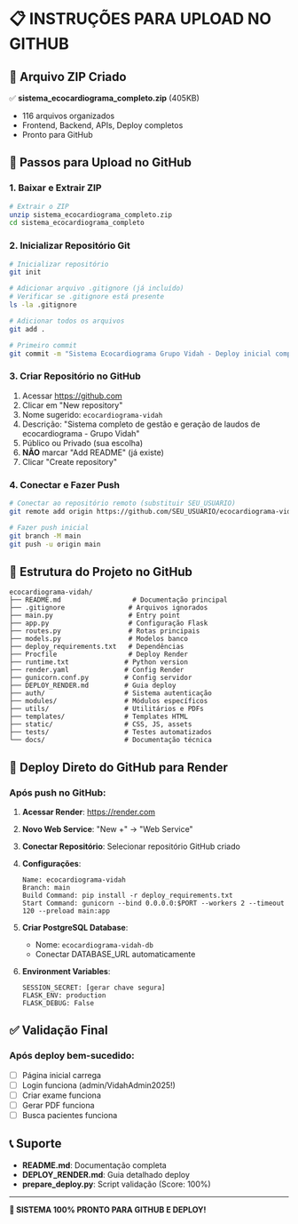 # 📋 INSTRUÇÕES PARA UPLOAD NO GITHUB

## 🎯 Arquivo ZIP Criado

✅ **sistema_ecocardiograma_completo.zip** (405KB)
- 116 arquivos organizados
- Frontend, Backend, APIs, Deploy completos
- Pronto para GitHub

## 🚀 Passos para Upload no GitHub

### 1. Baixar e Extrair ZIP
```bash
# Extrair o ZIP
unzip sistema_ecocardiograma_completo.zip
cd sistema_ecocardiograma_completo
```

### 2. Inicializar Repositório Git
```bash
# Inicializar repositório
git init

# Adicionar arquivo .gitignore (já incluído)
# Verificar se .gitignore está presente
ls -la .gitignore

# Adicionar todos os arquivos
git add .

# Primeiro commit
git commit -m "Sistema Ecocardiograma Grupo Vidah - Deploy inicial completo"
```

### 3. Criar Repositório no GitHub
1. Acessar https://github.com
2. Clicar em "New repository"
3. Nome sugerido: `ecocardiograma-vidah` 
4. Descrição: "Sistema completo de gestão e geração de laudos de ecocardiograma - Grupo Vidah"
5. Público ou Privado (sua escolha)
6. **NÃO** marcar "Add README" (já existe)
7. Clicar "Create repository"

### 4. Conectar e Fazer Push
```bash
# Conectar ao repositório remoto (substituir SEU_USUARIO)
git remote add origin https://github.com/SEU_USUARIO/ecocardiograma-vidah.git

# Fazer push inicial
git branch -M main
git push -u origin main
```

## 📁 Estrutura do Projeto no GitHub

```
ecocardiograma-vidah/
├── README.md                  # Documentação principal
├── .gitignore                # Arquivos ignorados
├── main.py                   # Entry point
├── app.py                    # Configuração Flask
├── routes.py                 # Rotas principais
├── models.py                 # Modelos banco
├── deploy_requirements.txt   # Dependências
├── Procfile                  # Deploy Render
├── runtime.txt              # Python version
├── render.yaml              # Config Render
├── gunicorn.conf.py         # Config servidor
├── DEPLOY_RENDER.md         # Guia deploy
├── auth/                    # Sistema autenticação
├── modules/                 # Módulos específicos
├── utils/                   # Utilitários e PDFs
├── templates/               # Templates HTML
├── static/                  # CSS, JS, assets
├── tests/                   # Testes automatizados
└── docs/                    # Documentação técnica
```

## 🎯 Deploy Direto do GitHub para Render

### Após push no GitHub:

1. **Acessar Render**: https://render.com
2. **Novo Web Service**: "New +" → "Web Service"
3. **Conectar Repositório**: Selecionar repositório GitHub criado
4. **Configurações**:
   ```
   Name: ecocardiograma-vidah
   Branch: main
   Build Command: pip install -r deploy_requirements.txt
   Start Command: gunicorn --bind 0.0.0.0:$PORT --workers 2 --timeout 120 --preload main:app
   ```

5. **Criar PostgreSQL Database**:
   - Nome: `ecocardiograma-vidah-db`
   - Conectar DATABASE_URL automaticamente

6. **Environment Variables**:
   ```
   SESSION_SECRET: [gerar chave segura]
   FLASK_ENV: production
   FLASK_DEBUG: False
   ```

## ✅ Validação Final

### Após deploy bem-sucedido:
- [ ] Página inicial carrega
- [ ] Login funciona (admin/VidahAdmin2025!)
- [ ] Criar exame funciona
- [ ] Gerar PDF funciona
- [ ] Busca pacientes funciona

## 📞 Suporte

- **README.md**: Documentação completa
- **DEPLOY_RENDER.md**: Guia detalhado deploy
- **prepare_deploy.py**: Script validação (Score: 100%)

---

**🎉 SISTEMA 100% PRONTO PARA GITHUB E DEPLOY!**